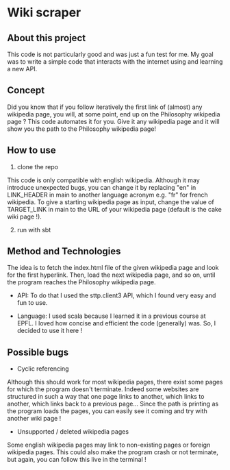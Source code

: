 # Wiki scraper

## About this project
This code is not particularly good and was just a fun test for me.
My goal was to write a simple code that interacts with the internet using and learning a new API.

## Concept
Did you know that if you follow iteratively the first link of (almost) any wikipedia page, 
you will, at some point, end up on the Philosophy wikipedia page ? 
This code automates it for you. 
Give it any wikipedia page and it will show you the path to the Philosophy wikipedia page!

## How to use
1. clone the repo

This code is only compatible with english wikipedia. 
Although it may introduce unexpected bugs, you can change it by replacing "en" in LINK_HEADER in main to another language acronym e.g. "fr" for french wikipedia.
To give a starting wikipedia page as input, change the value of TARGET_LINK in main to the URL of your wikipedia page (default is the cake wiki page !).

2. run with sbt


## Method and Technologies
The idea is to fetch the index.html file of the given wikipedia page and look for the first hyperlink.
Then, load the next wikipedia page, and so on, until the program reaches the Philosophy wikipedia page.

- API:
  To do that I used the sttp.client3 API, which I found very easy and fun to use.

- Language:
  I used scala because I learned it in a previous course at EPFL.
  I loved how concise and efficient the code (generally) was. So, I decided to use it here !

## Possible bugs

- Cyclic referencing

Although this should work for most wikipedia pages, there exist some pages for which the program doesn't terminate.
Indeed some websites are structured in such a way that one page links to another, which links to another, which links back to a previous page...
Since the path is printing as the program loads the pages, you can easily see it coming and try with another wiki page !

- Unsupported / deleted wikipedia pages

Some english wikipedia pages may link to non-existing pages or foreign wikipedia pages.
This could also make the program crash or not terminate, but again, you can follow this live in the terminal !


